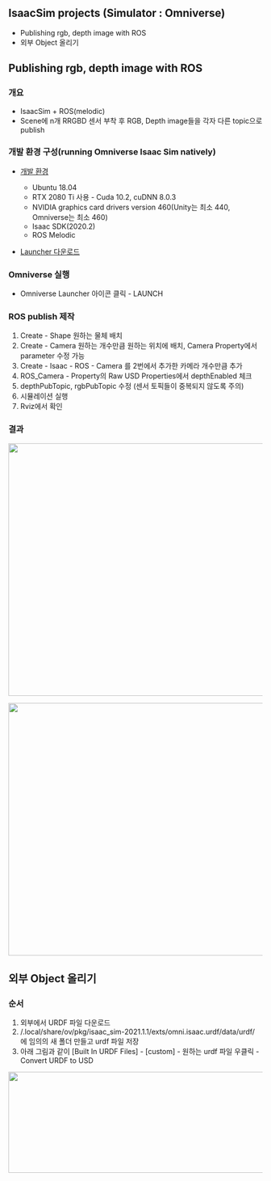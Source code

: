 ## IsaacSim projects (Simulator : Omniverse)

  * Publishing rgb, depth image with ROS
  * 외부 Object 올리기 
  
## Publishing rgb, depth image with ROS 

### 개요

* IsaacSim + ROS(melodic)
* Scene에 n개 RRGBD 센서 부착 후 RGB, Depth image들을 각자 다른 topic으로 publish

### 개발 환경 구성(running Omniverse Isaac Sim natively)

* [개발 환경](https://docs.omniverse.nvidia.com/app_isaacsim/app_isaacsim/requirements.html)
  * Ubuntu 18.04
  * RTX 2080 Ti 사용 - Cuda 10.2, cuDNN 8.0.3
  * NVIDIA graphics card drivers version 460(Unity는 최소 440, Omniverse는 최소 460)
  * Isaac SDK(2020.2)
  * ROS Melodic
  
* [Launcher 다운로드](https://docs.omniverse.nvidia.com/app_isaacsim/app_isaacsim/setup.html#isaac-sim-on-omniverse-launcher)

### Omniverse 실행 
  
* Omniverse Launcher 아이콘 클릭 - LAUNCH
  
### ROS publish 제작

  1. Create - Shape 원하는 물체 배치
  2. Create - Camera 원하는 개수만큼 원하는 위치에 배치, Camera Property에서 parameter 수정 가능 
  3. Create - Isaac - ROS - Camera 를 2번에서 추가한 카메라 개수만큼 추가
  4. ROS_Camera - Property의 Raw USD Properties에서 depthEnabled 체크
  5. depthPubTopic, rgbPubTopic 수정 (센서 토픽들이 중복되지 않도록 주의)
  6. 시뮬레이션 실행
  7. Rviz에서 확인
  
### 결과

<p align="center">
  <img width="800" height="500" src="https://user-images.githubusercontent.com/80872528/130381577-26aa054e-38d8-4d47-86c5-0a66bb0c4351.png">
</p>

<p align="center">
  <img width="800" height="500" src="https://user-images.githubusercontent.com/80872528/130381555-2a767427-9979-43b5-8e59-c16c8d1e604f.png">
</p>
  
## 외부 Object 올리기

### 순서

1. 외부에서 URDF 파일 다운로드
2. /.local/share/ov/pkg/isaac_sim-2021.1.1/exts/omni.isaac.urdf/data/urdf/ 에 임의의 새 폴더 만들고 urdf 파일 저장
3. 아래 그림과 같이 [Built In URDF Files] - [custom] - 원하는 urdf 파일 우클릭 - Convert URDF to USD


<p align="center">
  <img width="800" height="200" src="https://user-images.githubusercontent.com/80872528/130394320-fb30de93-226d-49b1-bfc9-4e931bbc3817.png">
</p>
